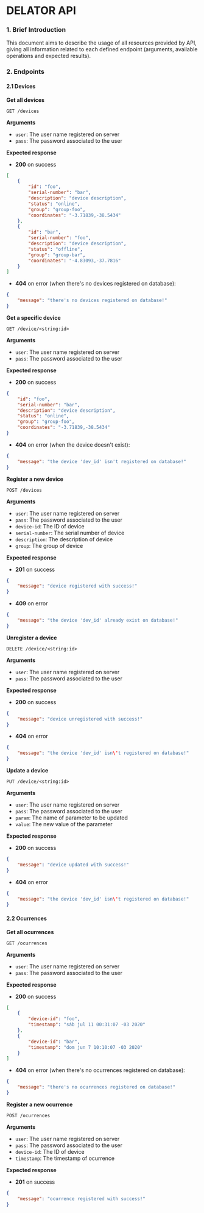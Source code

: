 # DELATOR API

### 1. Brief Introduction

This document aims to describe the usage of all resources provided by API, giving all information
related to each defined endpoint (arguments, available operations and expected results).

### 2. Endpoints

#### 2.1 Devices

**Get all devices**

`GET /devices`

**Arguments**

- ```user```: The user name registered on server
- ```pass```: The password associated to the user

**Expected response**

- **200** on success

```json
[
    {
        "id": "foo",
        "serial-number": "bar",
        "description": "device description",
        "status": "online",
        "group": "group-foo",
        "coordinates": "-3.71839,-38.5434"
    },
    {
        "id": "bar",
        "serial-number": "foo",
        "description": "device description",
        "status": "offline",
        "group": "group-bar",
        "coordinates": "-4.83093,-37.7816"
    }
]
```

- **404** on error (when there's no devices registered on database):

```json
{
    "message": "there's no devices registered on database!"
}
```

**Get a specific device**

`GET /device/<string:id>`

**Arguments**

- ```user```: The user name registered on server
- ```pass```: The password associated to the user

**Expected response**

- **200** on success

```json
{
    "id": "foo",
    "serial-number": "bar",
    "description": "device description",
    "status": "online",
    "group": "group-foo",
    "coordinates": "-3.71839,-38.5434"
}
```

- **404** on error (when the device doesn't exist):

```json
{
    "message": "the device 'dev_id' isn't registered on database!"
}
```

**Register a new device**

`POST /devices`

**Arguments**

- ```user```: The user name registered on server
- ```pass```: The password associated to the user
- ```device-id```: The ID of device
- ```serial-number```: The serial number of device
- ```description```: The description of device
- ```group```: The group of device

**Expected response**

- **201** on success

```json
{
    "message": "device registered with success!"
}
```

- **409** on error

```json
{
    "message": "the device 'dev_id' already exist on database!"
}
```

**Unregister a device**

`DELETE /device/<string:id>`

**Arguments**

- ```user```: The user name registered on server
- ```pass```: The password associated to the user

**Expected response**

- **200** on success

```json
{
    "message": "device unregistered with success!"
}
```

- **404** on error

```json
{
    "message": "the device 'dev_id' isn\'t registered on database!"
}
```

**Update a device**

`PUT /device/<string:id>`

**Arguments**

- ```user```: The user name registered on server
- ```pass```: The password associated to the user
- ```param```: The name of parameter to be updated
- ```value```: The new value of the parameter

**Expected response**

- **200** on success

```json
{
    "message": "device updated with success!"
}
```

- **404** on error

```json
{
    "message": "the device 'dev_id' isn\'t registered on database!"
}
```

#### 2.2 Ocurrences

**Get all ocurrences**

`GET /ocurrences`

**Arguments**

- ```user```: The user name registered on server
- ```pass```: The password associated to the user

**Expected response**

- **200** on success

```json
[
    {
        "device-id": "foo",
        "timestamp": "sáb jul 11 00:31:07 -03 2020"
    },
    {
        "device-id": "bar",
        "timestamp": "dom jun 7 10:10:07 -03 2020"
    }
]
```

- **404** on error (when there's no ocurrences registered on database):

```json
{
    "message": "there's no ocurrences registered on database!"
}
```

**Register a new ocurrence**

`POST /ocurrences`

**Arguments**

- ```user```: The user name registered on server
- ```pass```: The password associated to the user
- ```device-id```: The ID of device
- ```timestamp```: The timestamp of ocurrence

**Expected response**

- **201** on success

```json
{
    "message": "ocurrence registered with success!"
}
```
